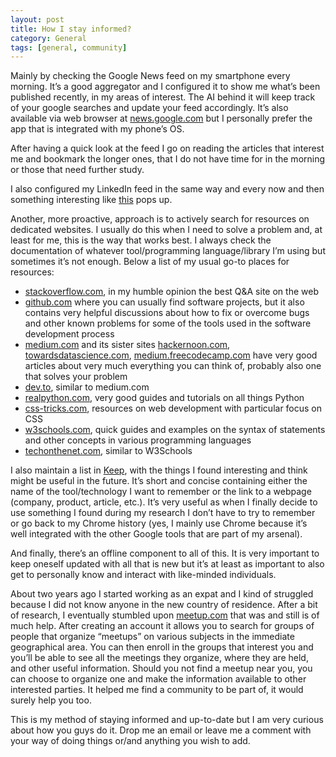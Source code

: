 ```yaml
---
layout: post
title: How I stay informed?
category: General
tags: [general, community]
---
```

Mainly by checking the Google News feed on my smartphone every morning. It’s a good aggregator and I configured it to show me what’s been published recently, in my areas of interest. The AI behind it will keep track of your google searches and update your feed accordingly. It’s also available via web browser at [news.google.com]( <https://news.google.com/>) but I personally prefer the app that is integrated with my phone’s OS.

After having a quick look at the feed I go on reading the articles that interest me and bookmark the longer ones, that I do not have time for in the morning or those that need further study. 

I also configured my LinkedIn feed in the same way and every now and then something interesting like [this](< https://www.linkedin.com/feed/update/urn:li:ugcPost:6523598198383091712>) pops up. 

Another, more proactive, approach is to actively search for resources on dedicated websites. I usually do this when I need to solve a problem and, at least for me, this is the way that works best. I always check the documentation of whatever tool/programming language/library I’m using but sometimes it’s not enough. Below a list of my usual go-to places for resources:
-    [stackoverflow.com](< https://stackoverflow.com/>), in my humble opinion the best Q&A site on the web 
-    [github.com](< https://github.com/>) where you can usually find software projects, but it also contains very helpful discussions about how to fix or overcome bugs and other known problems for some of the tools used in the software development process 
-    [medium.com](<https://medium.com/>) and its sister sites [hackernoon.com](< https://hackernoon.com/>), [towardsdatascience.com](< https://towardsdatascience.com/>), [medium.freecodecamp.com](<https://medium.freecodecamp.org/>) have very good articles about very much everything you can think of, probably also one that solves your problem
-    [dev.to](< https://dev.to/>), similar to medium.com
-    [realpython.com](< https://realpython.com/>), very good guides and tutorials on all things Python
-    [css-tricks.com](< https://css-tricks.com/>), resources on web development with particular focus on CSS
-    [w3schools.com](< https://www.w3schools.com/>), quick guides and examples on the syntax of statements and other concepts in various programming languages
-    [techonthenet.com](< https://www.techonthenet.com/>), similar to W3Schools

I also maintain a list in [Keep](< https://keep.google.com/>), with the things I found interesting and think might be useful in the future. It’s short and concise containing either the name of the tool/technology I want to remember or the link to a webpage (company, product, article, etc.). It’s very useful as when I finally decide to use something I found during my research I don’t have to try to remember or go back to my Chrome history (yes, I mainly use Chrome because it’s well integrated with the other Google tools that are part of my arsenal).

And finally, there’s an offline component to all of this. It is very important to keep oneself updated with all that is new but it’s at least as important to also get to personally know and interact with like-minded individuals. 

About two years ago I started working as an expat and I kind of struggled because I did not know anyone in the new country of residence. After a bit of research, I eventually stumbled upon [meetup.com](< https://www.meetup.com/>)  that was and still is of much help. After creating an account it allows you to search for groups of people that organize “meetups” on various subjects in the immediate geographical area. You can then enroll in the groups that interest you and you’ll be able to see all the meetings they organize, where they are held, and other useful information.  Should you not find a meetup near you, you can choose to organize one and make the information available to other interested parties.  It helped me find a community to be part of, it would surely help you too.

This is my method of staying informed and up-to-date but I am very curious about how you guys do it. Drop me an email or leave me a comment with your way of doing things or/and anything you wish to add.  
